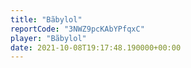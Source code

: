 ```yaml
---
title: "Bãbylol"
reportCode: "3NWZ9pcKAbYPfqxC"
player: "Bãbylol"
date: 2021-10-08T19:17:48.190000+00:00
---
```

